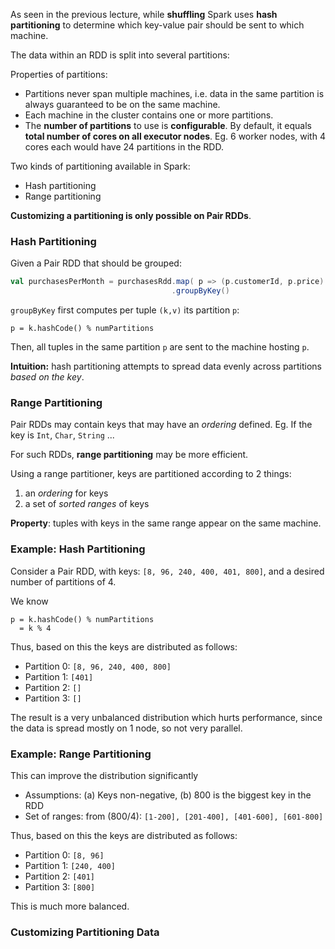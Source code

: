 As seen in the previous lecture, while **shuffling** Spark uses **hash partitioning** to determine which key-value pair should be sent to which machine.

The data within an RDD is split into several partitions:

Properties of partitions:

* Partitions never span multiple machines, i.e. data in the same partition is always guaranteed to be on the same machine.
* Each machine in the cluster contains one or more partitions.
* The **number of partitions** to use is **configurable**. By default, it equals **total number of cores on all executor nodes**. Eg. 6 worker nodes, with 4 cores each would have 24 partitions in the RDD.

Two kinds of partitioning available in Spark: 

* Hash partitioning
* Range partitioning

**Customizing a partitioning is only possible on Pair RDDs**.

### Hash Partitioning

Given a Pair RDD that should be grouped:

```scala
val purchasesPerMonth = purchasesRdd.map( p => (p.customerId, p.price) ) // pair RDD
                                    .groupByKey()                        // RDD[K, Iterable[V]] i.e RDD[p.customerId, Iterable[p.price]]
```
`groupByKey` first computes per tuple `(k,v)` its partition `p`:

```
p = k.hashCode() % numPartitions
```

Then, all tuples in the same partition `p` are sent to the machine hosting `p`.

**Intuition:** hash partitioning attempts to spread data evenly across partitions _based on the key_.

### Range Partitioning

Pair RDDs may contain keys that may have an _ordering_ defined. Eg. If the key is `Int`, `Char`, `String` ...

For such RDDs, **range partitioning** may be more efficient.

Using a range partitioner, keys are partitioned according to 2 things:

1. an _ordering_ for keys
2. a set of _sorted ranges_ of keys

**Property**: tuples with keys in the same range appear on the same machine.

### Example: Hash Partitioning

Consider a Pair RDD, with keys: `[8, 96, 240, 400, 401, 800]`, and a desired number of partitions of 4.

We know 

```
p = k.hashCode() % numPartitions
  = k % 4
``` 
Thus, based on this the keys are distributed as follows:

* Partition 0: `[8, 96, 240, 400, 800]`
* Partition 1: `[401]`
* Partition 2: `[]`
* Partition 3: `[]`

The result is a very unbalanced distribution which hurts performance, since the data is spread mostly on 1 node, so not very parallel.

### Example: Range Partitioning

This can improve the distribution significantly

* Assumptions: (a) Keys non-negative, (b) 800 is the biggest key in the RDD
* Set of ranges: from (800/4): `[1-200], [201-400], [401-600], [601-800]`

Thus, based on this the keys are distributed as follows:

* Partition 0: `[8, 96]`
* Partition 1: `[240, 400]`
* Partition 2: `[401]`
* Partition 3: `[800]`

This is much more balanced.

### Customizing Partitioning Data

